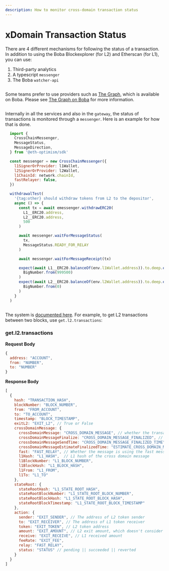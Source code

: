 ```yaml
---
description: How to monitor cross-domain transaction status
---
```


# xDomain Transaction Status

There are 4 different mechanisms for following the status of a transaction. In addition to using the Boba Blockexplorer (for L2) and Etherscan (for L1), you can use:

1. Third-party analytics
2. A typescript `messenger`
3. The Boba `watcher-api`



<figure><img src="../../.gitbook/assets/using third party analytics.png" alt=""><figcaption></figcaption></figure>

Some teams prefer to use providers such as [The Graph](https://thegraph.com/en/), which is available on Boba. Please see [The Graph on Boba](../../for-developers/features/subgraph.md) for more information.



<figure><img src="../../.gitbook/assets/running a messenger.png" alt=""><figcaption></figcaption></figure>

Internally in all the services and also in the `gateway`, the status of transactions is monitored through a `messenger`. Here is an example for how that is done.

```javascript
  import {
    CrossChainMessenger,
    MessageStatus,
    MessageDirection,
  } from '@eth-optimism/sdk'

  const messenger = new CrossChainMessenger({
    l1SignerOrProvider: l1Wallet,
    l2SignerOrProvider: l2Wallet,
    l1ChainId: network.chainId,
    fastRelayer: false,
  })

  withdrawalTest(
    '{tag:other} should withdraw tokens from L2 to the depositor',
    async () => {
      const tx = await emessenger.withdrawERC20(
        L1__ERC20.address,
        L2__ERC20.address,
        500
      )

      await messenger.waitForMessageStatus(
        tx,
        MessageStatus.READY_FOR_RELAY
      )

      await messenger.waitForMessageReceipt(tx)

      expect(await L1__ERC20.balanceOf(env.l1Wallet.address)).to.deep.equal(
        BigNumber.from(999500)
      )
      expect(await L2__ERC20.balanceOf(env.l2Wallet.address)).to.deep.equal(
        BigNumber.from(0)
      )
    }
  )
```



<figure><img src="../../.gitbook/assets/running the boba transaction API.png" alt=""><figcaption></figcaption></figure>

The system is [documented here](../../ops\_boba/api/watcher-api/). For example, to get L2 transactions between two blocks, use `get.l2.transactions`:

### get.l2.transactions

**Request Body**

```js
{
  address: "ACCOUNT",
  from: "NUMBER",
  to: "NUMBER"
}
```

**Response Body**

```js
[
  {
    hash: "TRANSACTION_HASH",
    blockNumber: "BLOCK_NUMBER",
    from: "FROM_ACCOUNT",
    to: "TO_ACCOUNT",
    timestamp: "BLOCK_TIMESTAMP",
    exitL2: "EXIT_L2", // True or False
    crossDomainMessage: {
      crossDomainMessage: "CROSS_DOMAIN_MESSAGE", // whether the transaction sent cross domain message
      crossDomainMessageFinalize: "CROSS_DOMAIN_MESSAGE_FINALIZED", // whether the cross domain message is finalized on L1
      crossDomainMessageSendTime: "CROSS_DOMAIN_MESSAGE_FINALIZED_TIME", // when the cross domain message is finalized
      crossDomainMessageEstimateFinalizedTime: "ESTIMATE_CROSS_DOMAIN_MESSAGE_FINALIZED_TIME",
      fast: "FAST_RELAY", // Whether the message is using the fast message relayer
      l1Hash: "L1_HASH",  // L1 hash of the cross domain message
      l1BlockNumber: "L1_BLOCK_NUMBER",
      l1BlockHash: "L1_BLOCK_HASH",
      l1From: "L1_FROM",
      l1To: "L1_TO"
    },
    stateRoot: {
      stateRootHash: "L1_STATE_ROOT_HASH",
      stateRootBlockNumber: "L1_STATE_ROOT_BLOCK_NUMBER",
      stateRootBlockHash: "L1_STATE_ROOT_BLOCK_HASH",
      stateRootBlockTimestamp: "L1_STATE_ROOT_BLOCK_TIMESTAMP"
    },
    action: {
      sender: "EXIT_SENDER", // The address of L2 token sender
      to: "EXIT_RECEIVER", // The address of L1 token receiver
      token: "EXIT_TOKEN", // L2 token address
      amount: "EXIT_AMOUNT", // L2 exit amount, which doesn't consider fee
      receive: "EXIT_RECEIVE", // L1 received amount
      feeRate: "EXIT_FEE",
      relay: "FAST_RELAY",
      status: "STATUS" // pending || succeeded || reverted
    }
  }
]
```
